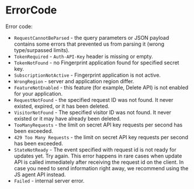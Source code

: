 # ErrorCode
Error code:
 * `RequestCannotBeParsed` - the query parameters or JSON payload contains some errors 
          that prevented us from parsing it (wrong type/surpassed limits).
 * `TokenRequired` - `Auth-API-Key` header is missing or empty.
 * `TokenNotFound` - no Fingerprint application found for specified secret key.
 * `SubscriptionNotActive` - Fingerprint application is not active.
 * `WrongRegion` - server and application region differ.
 * `FeatureNotEnabled` - this feature (for example, Delete API) is not enabled for your application.
 * `RequestNotFound` - the specified request ID was not found. It never existed, expired, or it has been deleted.
 * `VisitorNotFound` - The specified visitor ID was not found. It never existed or it may have already been deleted.
 * `TooManyRequests` - the limit on secret API key requests per second has been exceeded.
 * `429 Too Many Requests` - the limit on secret API key requests per second has been exceeded.
 * `StateNotReady` - The event specified with request id is
          not ready for updates yet. Try again.
          This error happens in rare cases when update API is called immediately
          after receiving the request id on the client. In case you need to send
          information right away, we recommend using the JS agent API instead.
 * `Failed` - internal server error.


